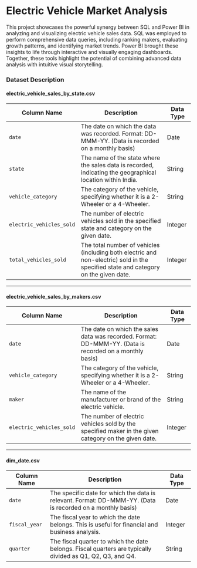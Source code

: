 # **Electric Vehicle Market Analysis**

This project showcases the powerful synergy between SQL and Power BI in analyzing and visualizing electric vehicle sales data. SQL was employed to perform comprehensive data queries, including ranking makers, evaluating growth patterns, and identifying market trends. Power BI brought these insights to life through interactive and visually engaging dashboards. Together, these tools highlight the potential of combining advanced data analysis with intuitive visual storytelling.



### Dataset Description  

#### **electric_vehicle_sales_by_state.csv**  
| Column Name             | Description                                                                                     | Data Type     |  
|--------------------------|-------------------------------------------------------------------------------------------------|---------------|  
| `date`                  | The date on which the data was recorded. Format: DD-MMM-YY. (Data is recorded on a monthly basis) | Date          |  
| `state`                 | The name of the state where the sales data is recorded, indicating the geographical location within India. | String        |  
| `vehicle_category`      | The category of the vehicle, specifying whether it is a 2-Wheeler or a 4-Wheeler.               | String        |  
| `electric_vehicles_sold`| The number of electric vehicles sold in the specified state and category on the given date.     | Integer       |  
| `total_vehicles_sold`   | The total number of vehicles (including both electric and non-electric) sold in the specified state and category on the given date. | Integer |  

---

#### **electric_vehicle_sales_by_makers.csv**  
| Column Name             | Description                                                                                     | Data Type     |  
|--------------------------|-------------------------------------------------------------------------------------------------|---------------|  
| `date`                  | The date on which the sales data was recorded. Format: DD-MMM-YY. (Data is recorded on a monthly basis) | Date          |  
| `vehicle_category`      | The category of the vehicle, specifying whether it is a 2-Wheeler or a 4-Wheeler.               | String        |  
| `maker`                 | The name of the manufacturer or brand of the electric vehicle.                                 | String        |  
| `electric_vehicles_sold`| The number of electric vehicles sold by the specified maker in the given category on the given date. | Integer |  

---

#### **dim_date.csv**  
| Column Name             | Description                                                                                     | Data Type     |  
|--------------------------|-------------------------------------------------------------------------------------------------|---------------|  
| `date`                  | The specific date for which the data is relevant. Format: DD-MMM-YY. (Data is recorded on a monthly basis) | Date          |  
| `fiscal_year`           | The fiscal year to which the date belongs. This is useful for financial and business analysis.  | Integer       |  
| `quarter`               | The fiscal quarter to which the date belongs. Fiscal quarters are typically divided as Q1, Q2, Q3, and Q4. | String |  
